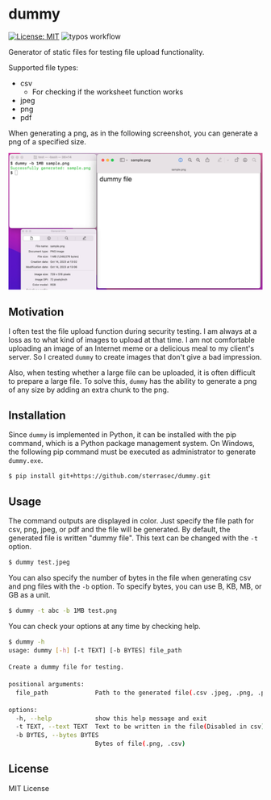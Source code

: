 # dummy
[![License: MIT](https://img.shields.io/badge/License-MIT-blue.svg)](https://github.com/sterrasec/dummy/blob/master/LICENSE)
![typos workflow](https://github.com/sterrasec/dummy/actions/workflows/typos.yml/badge.svg?branch=main)

Generator of static files for testing file upload functionality.

Supported file types:
- csv
  - For checking if the worksheet function works
- jpeg
- png
- pdf

When generating a png, as in the following screenshot, you can generate a png of a specified size.

<img src="screenshots/demo.png">

## Motivation
I often test the file upload function during security testing. 
I am always at a loss as to what kind of images to upload at that time. 
I am not comfortable uploading an image of an Internet meme or a delicious meal to my client's server. 
So I created `dummy` to create images that don't give a bad impression.

Also, when testing whether a large file can be uploaded, it is often difficult to prepare a large file. 
To solve this, `dummy` has the ability to generate a png of any size by adding an extra chunk to the png.

## Installation

Since `dummy` is implemented in Python, it can be installed with the pip command, which is a Python package management system.
On Windows, the following pip command must be executed as administrator to generate `dummy.exe`.

```bash
$ pip install git+https://github.com/sterrasec/dummy.git
```

## Usage
The command outputs are displayed in color. 
Just specify the file path for csv, png, jpeg, or pdf and the file will be generated. 
By default, the generated file is written "dummy file". This text can be changed with the `-t` option.

```bash
$ dummy test.jpeg
```

You can also specify the number of bytes in the file when generating csv and png files with the `-b` option.
To specify bytes, you can use B, KB, MB, or GB as a unit.

```bash
$ dummy -t abc -b 1MB test.png
```

You can check your options at any time by checking help.

```bash
$ dummy -h
usage: dummy [-h] [-t TEXT] [-b BYTES] file_path

Create a dummy file for testing.

positional arguments:
  file_path             Path to the generated file(.csv .jpeg, .png, .pdf)

options:
  -h, --help            show this help message and exit
  -t TEXT, --text TEXT  Text to be written in the file(Disabled in csv)
  -b BYTES, --bytes BYTES
                        Bytes of file(.png, .csv)
```

## License
MIT License
